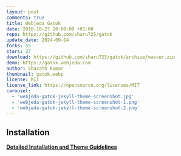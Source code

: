 ```yaml
---
layout: post
comments: true
title: Webjeda Gatok
date: 2016-10-27 20:00:00 +01:00
repo: https://github.com/sharu725/gatok
update_date: 2024-09-14
forks: 55
stars: 27
download: https://github.com/sharu725/gatok/archive/master.zip
demo: https://gatok.webjeda.com
author: Sharath Kumar
thumbnail: gatok.webp
license: MIT
license_link: https://opensource.org/licenses/MIT
carousel:
  - 'webjeda-gatok-jekyll-theme-screenshot.jpg'
  - 'webjeda-gatok-jekyll-theme-screenshot-1.png'
  - 'webjeda-gatok-jekyll-theme-screenshot-2.png'
---
```


## Installation

[**Detailed Installation and Theme Guidelines**](https://gatok.webjeda.com/documentation/)
